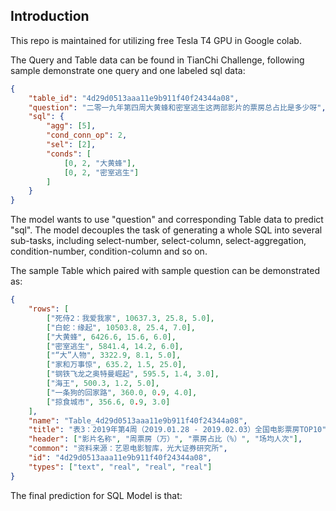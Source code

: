 ## Introduction

This repo is maintained for utilizing free Tesla T4 GPU in Google colab.

The Query and Table data can be found in TianChi Challenge, following sample demonstrate one query and one labeled sql data: 

```json
{
    "table_id": "4d29d0513aaa11e9b911f40f24344a08",
    "question": "二零一九年第四周大黄蜂和密室逃生这两部影片的票房总占比是多少呀",
    "sql": {
        "agg": [5],
        "cond_conn_op": 2,
        "sel": [2],
        "conds": [
            [0, 2, "大黄蜂"],
            [0, 2, "密室逃生"]
        ]
    }
}
```



The model wants to use "question" and corresponding Table data  to predict "sql". The model decouples the task of generating a whole SQL into several sub-tasks, including select-number, select-column, select-aggregation, condition-number, condition-column and so on.

The sample Table which paired with sample question can be demonstrated as:

```json
{
    "rows": [
        ["死侍2：我爱我家", 10637.3, 25.8, 5.0],
        ["白蛇：缘起", 10503.8, 25.4, 7.0],
        ["大黄蜂", 6426.6, 15.6, 6.0],
        ["密室逃生", 5841.4, 14.2, 6.0],
        ["“大”人物", 3322.9, 8.1, 5.0],
        ["家和万事惊", 635.2, 1.5, 25.0],
        ["钢铁飞龙之奥特曼崛起", 595.5, 1.4, 3.0],
        ["海王", 500.3, 1.2, 5.0],
        ["一条狗的回家路", 360.0, 0.9, 4.0],
        ["掠食城市", 356.6, 0.9, 3.0]
    ],
    "name": "Table_4d29d0513aaa11e9b911f40f24344a08",
    "title": "表3：2019年第4周（2019.01.28 - 2019.02.03）全国电影票房TOP10",
    "header": ["影片名称", "周票房（万）", "票房占比（%）", "场均人次"],
    "common": "资料来源：艺恩电影智库，光大证券研究所",
    "id": "4d29d0513aaa11e9b911f40f24344a08",
    "types": ["text", "real", "real", "real"]
}
```



The final prediction for SQL Model is that:

```sql

```

